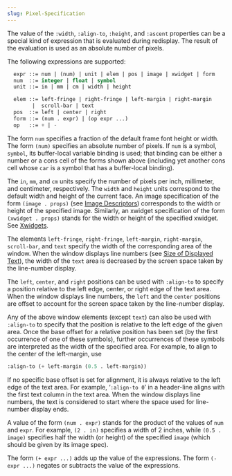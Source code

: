 ```yaml
---
slug: Pixel-Specification
---
```


The value of the `:width`, `:align-to`, `:height`, and `:ascent` properties can be a special kind of expression that is evaluated during redisplay. The result of the evaluation is used as an absolute number of pixels.

The following expressions are supported:

```lisp
  expr ::= num | (num) | unit | elem | pos | image | xwidget | form
  num  ::= integer | float | symbol
  unit ::= in | mm | cm | width | height
```

```lisp
  elem ::= left-fringe | right-fringe | left-margin | right-margin
        |  scroll-bar | text
  pos  ::= left | center | right
  form ::= (num . expr) | (op expr ...)
  op   ::= + | -
```

The form `num` specifies a fraction of the default frame font height or width. The form `(num)` specifies an absolute number of pixels. If `num` is a symbol, `symbol`, its buffer-local variable binding is used; that binding can be either a number or a cons cell of the forms shown above (including yet another cons cell whose `car` is a symbol that has a buffer-local binding).

The `in`, `mm`, and `cm` units specify the number of pixels per inch, millimeter, and centimeter, respectively. The `width` and `height` units correspond to the default width and height of the current face. An image specification of the form `(image . props)`<!-- /@w --> (see [Image Descriptors](/docs/elisp/Image-Descriptors)) corresponds to the width or height of the specified image. Similarly, an xwidget specification of the form `(xwidget . props)`<!-- /@w --> stands for the width or height of the specified xwidget. See [Xwidgets](/docs/elisp/Xwidgets).

The elements `left-fringe`, `right-fringe`, `left-margin`, `right-margin`, `scroll-bar`, and `text` specify the width of the corresponding area of the window. When the window displays line numbers (see [Size of Displayed Text](/docs/elisp/Size-of-Displayed-Text)), the width of the `text` area is decreased by the screen space taken by the line-number display.

The `left`, `center`, and `right` positions can be used with `:align-to` to specify a position relative to the left edge, center, or right edge of the text area. When the window displays line numbers, the `left` and the `center` positions are offset to account for the screen space taken by the line-number display.

Any of the above window elements (except `text`) can also be used with `:align-to` to specify that the position is relative to the left edge of the given area. Once the base offset for a relative position has been set (by the first occurrence of one of these symbols), further occurrences of these symbols are interpreted as the width of the specified area. For example, to align to the center of the left-margin, use

```lisp
:align-to (+ left-margin (0.5 . left-margin))
```

If no specific base offset is set for alignment, it is always relative to the left edge of the text area. For example, ‘`:align-to 0`’ in a header-line aligns with the first text column in the text area. When the window displays line numbers, the text is considered to start where the space used for line-number display ends.

A value of the form `(num . expr)` stands for the product of the values of `num` and `expr`. For example, `(2 . in)` specifies a width of 2 inches, while `(0.5 . image)` specifies half the width (or height) of the specified `image` (which should be given by its image spec).

The form `(+ expr ...)` adds up the value of the expressions. The form `(- expr ...)` negates or subtracts the value of the expressions.
